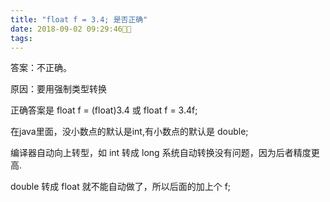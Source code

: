 ```yaml
---
title: "float f = 3.4; 是否正确"
date: 2018-09-02 09:29:46
tags: 
---
```


答案：不正确。 

原因：要用强制类型转换

正确答案是  float f = (float)3.4 或 float f = 3.4f;

在java里面，没小数点的默认是int,有小数点的默认是 double; 

编译器自动向上转型，如 int 转成 long 系统自动转换没有问题，因为后者精度更高.

double 转成 float 就不能自动做了，所以后面的加上个 f;
